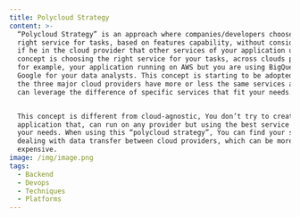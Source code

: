 ```yaml
---
title: Polycloud Strategy
content: >-
  “Polycloud Strategy” is an approach where companies/developers choose the
  right service for tasks, based on features capability, without consideration
  if he in the cloud provider that other services of your application using. The
  concept is choosing the right service for your tasks, across clouds provider.
  for example, your application running on AWS but you are using BigQuery of
  Google for your data analysts. This concept is starting to be adopted because
  the three major cloud providers have more or less the same services and you
  can leverage the difference of specific services that fit your needs.


  This concept is different from cloud-agnostic, You don’t try to create an
  application that, can run on any provider but using the best service that fits
  your needs. When using this “polycloud strategy”, You can find your self
  dealing with data transfer between cloud providers, which can be more
  expensive.
image: /img/image.png
tags:
  - Backend
  - Devops
  - Techniques
  - Platforms
---
```


